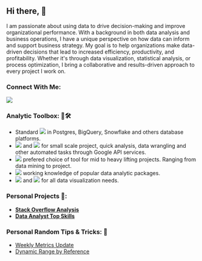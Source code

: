 ## Hi there, 👋

I am passionate about using data to drive decision-making and improve organizational performance. With a background in both data analysis and business operations, I have a unique perspective on how data can inform and support business strategy. My goal is to help organizations make data-driven decisions that lead to increased efficiency, productivity, and profitability. Whether it's through data visualization, statistical analysis, or process optimization, I bring a collaborative and results-driven approach to every project I work on.

### Connect With Me:
[![](https://img.shields.io/badge/LinkedIn-0077B5?style=for-the-badge&logo=linkedin&logoColor=white)](https://www.linkedin.com/in/minh-b-0bb0628b)

### Analytic Toolbox: 🧰🛠️
-  Standard ![](https://img.shields.io/badge/SQL-informational?style=flat&logo=postgresql&logoColor=white&color=2bbc8a) in Postgres, BigQuery, Snowflake and others database platforms. 
- ![](https://img.shields.io/badge/Sheet-informational?style=flat&logo=google&logoColor=white&color=2bbc8a) and ![](https://img.shields.io/badge/Excel-informational?style=flat&logo=microsoft-excel&logoColor=white&color=2bbc8a) for small scale project, quick analysis, data wrangling and other automated tasks through Google API services.  
- ![](https://img.shields.io/badge/Python-informational?style=flat&logo=python&logoColor=white&color=2bbc8a) prefered choice of tool for mid to heavy lifting projects. Ranging from data mining to  project.  
- ![](https://img.shields.io/badge/Javascript-informational?style=flat&logo=javascript&logoColor=white&color=2bbc8a) working knowledge of popular data analytic packages. 
- ![](https://img.shields.io/badge/Tableau-informational?style=flat&logo=tableau&logoColor=white&color=2bbc8a) and ![](https://img.shields.io/badge/Looker-informational?style=flat&logo=looker&logoColor=white&color=2bbc8a) for all data visualization needs. 

### Personal Projects 📂: 
- [**Stack Overflow Analysis**](https://github.com/mbo0000/Personal-Projects/blob/main/Stackoverflow/notebook/stackoverflow_analysis.ipynb)
- [**Data Analyst Top Skills**](https://github.com/mbo0000/Personal-Projects/tree/main/DataAnalyticTopSkills) 

### Personal Random Tips & Tricks: 🎲
- [Weekly Metrics Update](https://github.com/mbo0000/RandomStuffs/blob/main/SpreadSheet%20Things/Weekly%20Metric/weekly_metric.md)
- [Dynamic Range by Reference](https://github.com/mbo0000/RandomStuffs/blob/main/SpreadSheet%20Things/dynamic_data_range.md)
